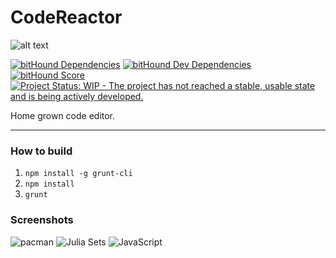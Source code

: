 # CodeReactor

![alt text](http://i.imgur.com/KjzYcXo.png)

[![bitHound Dependencies](https://www.bithound.io/github/Mourtz/CodeReactor/badges/dependencies.svg)](https://www.bithound.io/github/Mourtz/CodeReactor/master/dependencies/npm)  [![bitHound Dev Dependencies](https://www.bithound.io/github/Mourtz/CodeReactor/badges/devDependencies.svg)](https://www.bithound.io/github/Mourtz/CodeReactor/master/dependencies/npm)  [![bitHound Score](https://www.bithound.io/github/Mourtz/CodeReactor/badges/score.svg)](https://www.bithound.io/github/Mourtz/CodeReactor)  [![Project Status: WIP - The project has not reached a stable, usable state and is being actively developed.](http://www.repostatus.org/badges/0.1.0/wip.svg)](http://www.repostatus.org/#wip)

Home grown code editor.
___

### How to build
1. `npm install -g grunt-cli`
2. `npm install`
3. `grunt`

### Screenshots
![pacman](http://i.imgur.com/xsHhtQV.png)
![Julia Sets](http://i.imgur.com/bQA8XPG.png)
![JavaScript](http://i.imgur.com/rMnvGCD.png)
